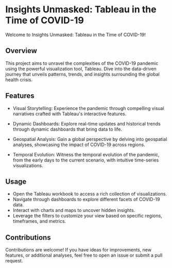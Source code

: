 # Insights Unmasked: Tableau in the Time of COVID-19

Welcome to Insights Unmasked: Tableau in the Time of COVID-19!

## Overview
This project aims to unravel the complexities of the COVID-19 pandemic using the powerful visualization tool, Tableau. Dive into the data-driven journey that unveils patterns, trends, and insights surrounding the global health crisis.

## Features
* Visual Storytelling: Experience the pandemic through compelling visual narratives crafted with Tableau's interactive features.

* Dynamic Dashboards: Explore real-time updates and historical trends through dynamic dashboards that bring data to life.

* Geospatial Analysis: Gain a global perspective by delving into geospatial analyses, showcasing the impact of COVID-19 across regions.

* Temporal Evolution: Witness the temporal evolution of the pandemic, from the early days to the current scenario, with intuitive time-series visualizations.


## Usage
* Open the Tableau workbook to access a rich collection of visualizations.
* Navigate through dashboards to explore different facets of COVID-19 data.
* Interact with charts and maps to uncover hidden insights.
* Leverage the filters to customize your view based on specific regions, timeframes, and metrics.

## Contributions
Contributions are welcome! If you have ideas for improvements, new features, or additional analyses, feel free to open an issue or submit a pull request.
 
